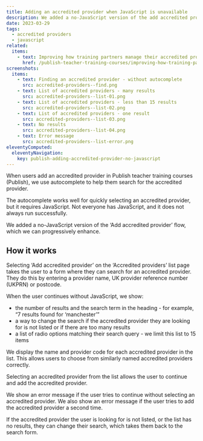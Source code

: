 ```yaml
---
title: Adding an accredited provider when JavaScript is unavailable
description: We added a no-JavaScript version of the add accredited provider flow
date: 2023-03-29
tags:
  - accredited providers
  - javascript
related:
  items:
    - text: Improving how training partners manage their accredited providers
      href: /publish-teacher-training-courses/improving-how-training-partners-manage-their-accredited-providers/
screenshots:
  items:
    - text: Finding an accredited provider - without autocomplete
      src: accredited-providers--find.png
    - text: List of accredited providers - many results
      src: accredited-providers--list-01.png
    - text: List of accredited providers - less than 15 results
      src: accredited-providers--list-02.png
    - text: List of accredited providers - one result
      src: accredited-providers--list-03.png
    - text: No results
      src: accredited-providers--list-04.png
    - text: Error message
      src: accredited-providers--list-error.png
eleventyComputed:
  eleventyNavigation:
    key: publish-adding-accredited-provider-no-javascript
---
```


When users add an accredited provider in Publish teacher training courses (Publish), we use autocomplete to help them search for the accredited provider.

The autocomplete works well for quickly selecting an accredited provider, but it requires JavaScript. Not everyone has JavaScript, and it does not always run successfully.

We added a no-JavaScript version of the ‘Add accredited provider’ flow, which we can progressively enhance.

## How it works

Selecting ‘Add accredited provider’ on the ‘Accredited providers’ list page takes the user to a form where they can search for an accredited provider. They do this by entering a provider name, UK provider reference number (UKPRN) or postcode.

When the user continues without JavaScript, we show:

- the number of results and the search term in the heading - for example, “7 results found for ‘manchester’”
- a way to change the search if the accredited provider they are looking for is not listed or if there are too many results
- a list of radio options matching their search query - we limit this list to 15 items

We display the name and provider code for each accredited provider in the list. This allows users to choose from similarly named accredited providers correctly.

Selecting an accredited provider from the list allows the user to continue and add the accredited provider.

We show an error message if the user tries to continue without selecting an accredited provider.  We also show an error message if the user tries to add the accredited provider a second time.

If the accredited provider the user is looking for is not listed, or the list has no results, they can change their search, which takes them back to the search form.
